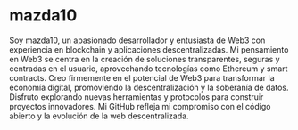 # mazda10
Soy mazda10, un apasionado desarrollador y entusiasta de Web3 con experiencia en blockchain y aplicaciones descentralizadas. Mi pensamiento en Web3 se centra en la creación de soluciones transparentes, seguras y centradas en el usuario, aprovechando tecnologías como Ethereum y smart contracts. Creo firmemente en el potencial de Web3 para transformar la economía digital, promoviendo la descentralización y la soberanía de datos. Disfruto explorando nuevas herramientas y protocolos para construir proyectos innovadores. Mi GitHub refleja mi compromiso con el código abierto y la evolución de la web descentralizada.





